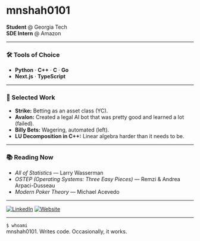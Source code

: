 # mnshah0101

**Student** @ Georgia Tech  
**SDE Intern** @ Amazon

---

### 🛠️ Tools of Choice

- **Python** · **C++** · **C** · **Go**
- **Next.js** · **TypeScript**

---

### 🚧 Selected Work
- **Strike:** Betting as an asset class (YC).
- **Avalon:** Created a legal AI bot that was pretty good and learned a lot (failed).
- **Billy Bets:** Wagering, automated (left).
- **LU Decomposition in C++:** Linear algebra harder than it needs to be.

---


### 📚 Reading Now

- _All of Statistics_ — Larry Wasserman  
- _OSTEP (Operating Systems: Three Easy Pieces)_ — Remzi & Andrea Arpaci-Dusseau  
- _Modern Poker Theory_ — Michael Acevedo

---

[![LinkedIn](https://img.shields.io/badge/LinkedIn-moksh--shah05-blue?logo=linkedin)](https://www.linkedin.com/in/moksh-shah05/)
[![Website](https://img.shields.io/badge/Website-mokshnshah.me-forestgreen?logo=Firefox)](https://www.mokshnshah.me/)

---

`$ whoami`  
mnshah0101. Writes code. Occasionally, it works.
